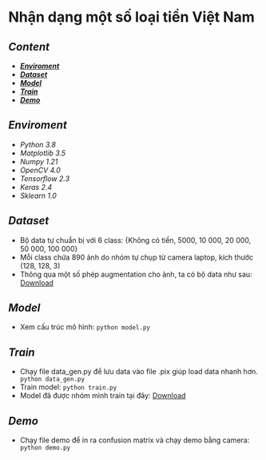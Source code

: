 # Nhận dạng một số loại tiền Việt Nam

## ***Content***
 - [***Enviroment***](#enviroment)
 - [***Dataset***](#dataset)
 - [***Model***](#model)
 - [***Train***](#train)
 - [***Demo***](#demo)

## ***Enviroment***
 - *Python 3.8*
 - *Matplotlib 3.5*
 - *Numpy 1.21*
 - *OpenCV 4.0*
 - *Tensorflow 2.3*
 - *Keras 2.4*
 - *Sklearn 1.0*

## ***Dataset***
 - Bộ data tự chuẩn bị với 6 class: {Không có tiền, 5000, 10 000, 20 000, 50 000, 100 000}
 - Mỗi class chứa 890 ảnh do nhóm tự chụp từ camera laptop, kích thước (128, 128, 3)
 - Thông qua một số phép augmentation cho ảnh, ta có bộ data như sau:
 <a href="https://drive.google.com/file/d/1q-u1lQBWLfJMDClWmOj3Bb73dXRHp_1s/view?usp=sharing">Download</a>

## ***Model***
 - Xem cấu trúc mô hình:  ```python model.py```
## ***Train***
 - Chạy file data_gen.py để lưu data vào file .pix giúp load data nhanh hơn.
 ``` python data_gen.py```
 - Train model: ```python train.py```
 - Model đã được nhóm mình train tại đây: <a href="https://drive.google.com/file/d/1DJ_TQqyLcCYFUBTOgwwhWUwKeOLoFDAv/view?usp=sharing"> Download </a>

## ***Demo***
 - Chạy file demo để in ra confusion matrix và chạy demo bằng camera: ``` python demo.py```